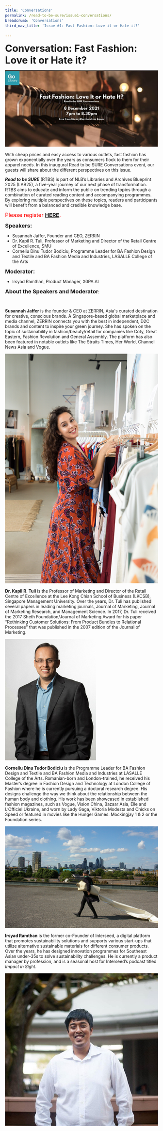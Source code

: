 ```yaml
---
title: 'Conversations'
permalink: /read-to-be-sure/issue1-conversations/
breadcrumb: 'Conversations'
third_nav_title: 'Issue #1: Fast Fashion: Love it or Hate it?'

---
```


**<font size=6>Conversation: Fast Fashion: Love it or Hate it?</font>**

<a href="https://www.eventbrite.sg/e/fast-fashion-love-it-or-hate-it-read-to-be-sure-tickets-202741323757">![](../images/RTBS1-EventBrite.JPG)</a>

With cheap prices and easy access to various outlets, fast fashion has grown exponentially over the years as consumers flock to them for their apparel needs. In this inaugural Read to be SURE Conversations event, our guests will share about the different perspectives on this issue. 

***Read to be SURE*** (RTBS) is part of NLB’s Libraries and Archives Blueprint 2025 (LAB25), a five-year journey of our next phase of transformation. RTBS aims to educate and inform the public on trending topics through a combination of curated reading content and accompanying programmes. By exploring multiple perspectives on these topics, readers and participants will benefit from a balanced and credible knowledge base.

<font size=4 color=red>Please register **[HERE](https://www.eventbrite.sg/e/fast-fashion-love-it-or-hate-it-read-to-be-sure-tickets-202741323757)**.</font>  

**<font size="4">Speakers:</font>**

- Susannah Jaffer, Founder and CEO, ZERRIN
- Dr. Kapil R. Tuli, Professor of Marketing and Director of the Retail Centre of Excellence, SMU
- Corneliu Dinu Tudor Bodiciu, Programme Leader for BA Fashion Design and Textile and BA Fashion Media and Industries, LASALLE College of the Arts

**<font size="4">Moderator:</font>** 

- Irsyad Ramthan, Product Manager, X0PA AI

   

**<font size="4">About the Speakers and Moderator</font>**:

![]()

**Susannah Jaffer** is the founder & CEO at ZERRIN, Asia's curated destination for creative, conscious brands. A Singapore-based global marketplace and media channel, ZERRIN connects you with the best in independent, D2C brands and content to inspire your green journey. She has spoken on the topic of sustainability in fashion/beauty/retail for companies like Coty, Great Eastern, Fashion Revolution and General Assembly. The platform has also been featured in notable outlets like The Straits Times, Her World, Channel News Asia and Vogue.

![](../images/rtbs1-susannah.JPG)

**Dr. Kapil R. Tuli** is the Professor of Marketing and Director of the Retail Centre of Excellence at the Lee Kong Chian School of Business (LKCSB), Singapore Management University. Over the years, Dr. Tuli has published several papers in leading marketing journals, Journal of Marketing, Journal of Marketing Research, and Management Science. In 2017, Dr. Tuli received the 2017 Sheth Foundation/Journal of Marketing Award for his paper “Rethinking Customer Solutions: From Product Bundles to Relational Processes” that was published in the 2007 edition of the Journal of Marketing.

![](../images/rtbs1-kapil.png)



**Corneliu Dinu Tudor Bodiciu** is the Programme Leader for BA Fashion Design and Textile and BA Fashion Media and Industries at LASALLE College of the Arts. Romanian-born and London-trained, he received his Master’s degree in Fashion Design and Technology at London College of Fashion where he is currently pursuing a doctoral research degree. His designs challenge the way we think about the relationship between the human body and clothing. His work has been showcased in established fashion magazines, such as Vogue, Vision China, Bazaar Asia, Elle and L’Officiel Ukraine, and worn by Lady Gaga, Viktoria Modesta and Chicks on Speed or featured in movies like the Hunger Games: Mockingjay 1 & 2 or the Foundation series.

![](../images/rtbs1-dinu.JPG)



**Irsyad Ramthan** is the former co-Founder of Interseed, a digital platform that promotes sustainability solutions and supports various start-ups that utilize alternative sustainable materials for different consumer products. Over the years, he has designed innovation programmes for Southeast Asian under-35s to solve sustainability challenges. He is currently a product manager by profession, and is a seasonal host for Interseed’s podcast titled *Impact in Sight*.  

![](../images/rtbs1-moderator.jpg) 